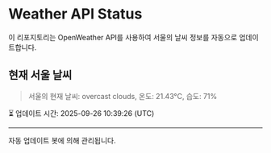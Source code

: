 
# Weather API Status

이 리포지토리는 OpenWeather API를 사용하여 서울의 날씨 정보를 자동으로 업데이트합니다.

## 현재 서울 날씨
> 서울의 현재 날씨: overcast clouds, 온도: 21.43°C, 습도: 71%

⏳ 업데이트 시간: 2025-09-26 10:39:26 (UTC)

---
자동 업데이트 봇에 의해 관리됩니다.

